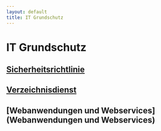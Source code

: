 ```yaml
---
layout: default
title: IT Grundschutz
---
```


# IT Grundschutz

## [Sicherheitsrichtlinie](Sicherheitsrichtlinie)

## [Verzeichnisdienst](Verzeichnisdienst)
## [Webanwendungen und Webservices](Webanwendungen und Webservices)

